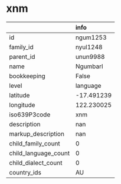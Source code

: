 # xnm
|                      | info       |
|:---------------------|:-----------|
| id                   | ngum1253   |
| family_id            | nyul1248   |
| parent_id            | unun9988   |
| name                 | Ngumbarl   |
| bookkeeping          | False      |
| level                | language   |
| latitude             | -17.491239 |
| longitude            | 122.230025 |
| iso639P3code         | xnm        |
| description          | nan        |
| markup_description   | nan        |
| child_family_count   | 0          |
| child_language_count | 0          |
| child_dialect_count  | 0          |
| country_ids          | AU         |
